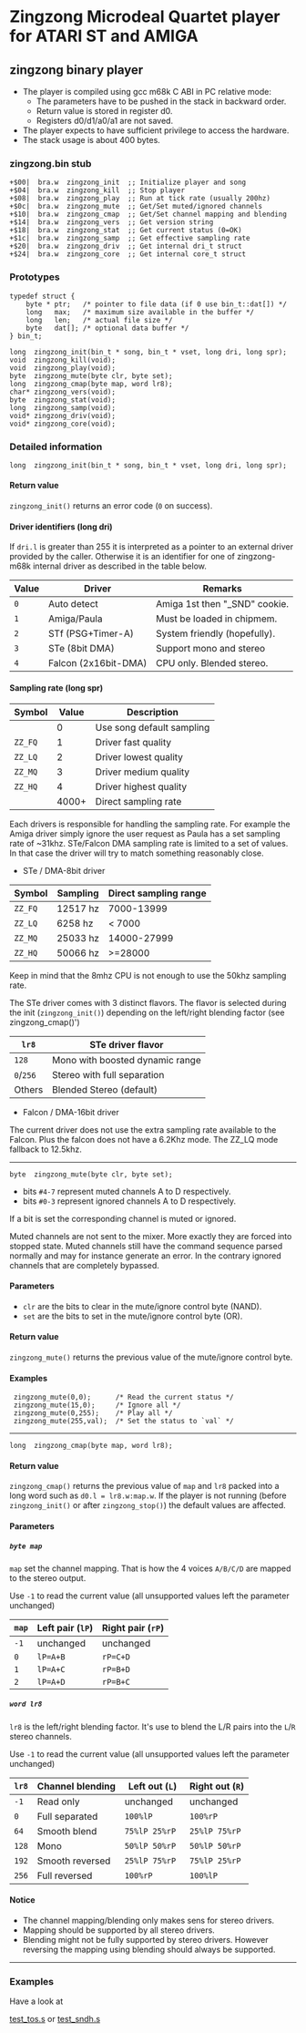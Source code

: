 # Zingzong Microdeal Quartet player for ATARI ST and AMIGA

## zingzong binary player

 * The player is compiled using gcc m68k C ABI in PC relative mode:
   * The parameters have to be pushed in the stack in backward order.
   * Return value is stored in register d0.
   * Registers d0/d1/a0/a1 are not saved.
 * The player expects to have sufficient privilege to access the hardware.
 * The stack usage is about 400 bytes.


### zingzong.bin stub

    +$00|  bra.w  zingzong_init  ;; Initialize player and song
    +$04|  bra.w  zingzong_kill  ;; Stop player
    +$08|  bra.w  zingzong_play  ;; Run at tick rate (usually 200hz)
    +$0c|  bra.w  zingzong_mute  ;; Get/Set muted/ignored channels
    +$10|  bra.w  zingzong_cmap  ;; Get/Set channel mapping and blending
    +$14|  bra.w  zingzong_vers  ;; Get version string
    +$18|  bra.w  zingzong_stat  ;; Get current status (0=OK)
    +$1c|  bra.w  zingzong_samp  ;; Get effective sampling rate
    +$20|  bra.w  zingzong_driv  ;; Get internal dri_t struct
    +$24|  bra.w  zingzong_core  ;; Get internal core_t struct


### Prototypes

    typedef struct {
        byte * ptr;   /* pointer to file data (if 0 use bin_t::dat[]) */
        long   max;   /* maximum size available in the buffer */
        long   len;   /* actual file size */
        byte   dat[]; /* optional data buffer */
    } bin_t;

    long  zingzong_init(bin_t * song, bin_t * vset, long dri, long spr);
    void  zingzong_kill(void);
    void  zingzong_play(void);
    byte  zingzong_mute(byte clr, byte set);
    long  zingzong_cmap(byte map, word lr8);
    char* zingzong_vers(void);
    byte  zingzong_stat(void);
    long  zingzong_samp(void);
    void* zingzong_driv(void);
    void* zingzong_core(void);


### Detailed information

    long  zingzong_init(bin_t * song, bin_t * vset, long dri, long spr);

#### Return value

`zingzong_init()` returns an error code (`0` on success).

#### Driver identifiers (long dri)

 If `dri.l` is greater than 255 it is interpreted as a pointer to an
 external driver provided by the caller. Otherwise it is an identifier
 for one of zingzong-m68k internal driver as described in the table
 below.

 |  Value |           Driver         |             Remarks           |
 |--------|--------------------------|-------------------------------|
 |   `0`  |  Auto detect             | Amiga 1st then "_SND" cookie. |
 |   `1`  |  Amiga/Paula             | Must be loaded in chipmem.    |
 |   `2`  |  STf (PSG+Timer-A)       | System friendly (hopefully).  |
 |   `3`  |  STe (8bit DMA)          | Support mono and stereo       |
 |   `4`  |  Falcon (2x16bit-DMA)    | CPU only. Blended stereo.     |

#### Sampling rate (long spr)

 | Symbol  | Value |       Description           |
 |---------|-------|-----------------------------|
 |         |   0   |  Use song default sampling  |
 | `ZZ_FQ` |   1   |  Driver fast quality        |
 | `ZZ_LQ` |   2   |  Driver lowest quality      |
 | `ZZ_MQ` |   3   |  Driver medium quality      |
 | `ZZ_HQ` |   4   |  Driver highest quality     |
 |         | 4000+ |  Direct sampling rate       |

 Each drivers is responsible for handling the sampling rate. For
 example the Amiga driver simply ignore the user request as Paula has
 a set sampling rate of ~31khz. STe/Falcon DMA sampling rate is
 limited to a set of values. In that case the driver will try to match
 something reasonably close.

 * STe / DMA-8bit driver

 | Symbol  | Sampling | Direct sampling range |
 |---------|----------|-----------------------|
 | `ZZ_FQ` | 12517 hz | 7000-13999            |
 | `ZZ_LQ` |  6258 hz | < 7000                |
 | `ZZ_MQ` | 25033 hz | 14000-27999           |
 | `ZZ_HQ` | 50066 hz | >=28000               |

 Keep in mind that the 8mhz CPU is not enough to use the 50khz
 sampling rate.

 The STe driver comes with 3 distinct flavors. The flavor is selected
 during the init (`zingzong_init()`) depending on the left/right
 blending factor (see zingzong_cmap()')
 
 |   `lr8`   | STe driver flavor               |
 |-----------|---------------------------------|
 |   `128`   | Mono with boosted dynamic range |
 | `0`/`256` | Stereo with full separation     |
 |  Others   | Blended Stereo (default)        |
 

 * Falcon / DMA-16bit driver

 The current driver does not use the extra sampling rate available to
 the Falcon. Plus the falcon does not have a 6.2Khz mode. The ZZ_LQ
 mode fallback to 12.5khz.

--------------------------------------------------------------------------

    byte  zingzong_mute(byte clr, byte set);

  * bits `#4-7` represent muted channels A to D respectively.
  * bits `#0-3` represent ignored channels A to D respectively.

 If a bit is set the corresponding channel is muted or ignored.

 Muted channels are not sent to the mixer. More exactly they are
 forced into stopped state. Muted channels still have the command
 sequence parsed normally and may for instance generate an error. In
 the contrary ignored channels that are completely bypassed.

#### Parameters

* `clr` are the bits to clear in the mute/ignore control byte (NAND).
* `set` are the bits to set  in the mute/ignore control byte (OR).

#### Return value

`zingzong_mute()` returns the previous value of the mute/ignore
control byte.

#### Examples

     zingzong_mute(0,0);      /* Read the current status */
     zingzong_mute(15,0);     /* Ignore all */
     zingzong_mute(0,255);    /* Play all */
     zingzong_mute(255,val);  /* Set the status to `val` */

--------------------------------------------------------------------------

    long  zingzong_cmap(byte map, word lr8);

#### Return value

`zingzong_cmap()` returns the previous value of `map` and `lr8` packed
into a long word such as `d0.l = lr8.w:map.w`. If the player is not
running (before `zingzong_init()` or after `zingzong_stop()`) the
default values are affected.

#### Parameters

##### `byte map`

`map` set the channel mapping. That is how the 4 voices `A/B/C/D` are
mapped to the stereo output.

Use `-1` to read the current value (all unsupported values left the
parameter unchanged)


  | `map` |  Left pair (`lP`) | Right pair (`rP`) |
  |-------|-------------------|-------------------|
  | `-1`  |         unchanged | unchanged         |
  |  `0`  |          `lP=A+B` | `rP=C+D`          |
  |  `1`  |          `lP=A+C` | `rP=B+D`          |
  |  `2`  |          `lP=A+D` | `rP=B+C`          |


##### `word lr8`

`lr8` is the left/right blending factor. It's use to blend the L/R
pairs into the `L`/`R` stereo channels.

Use `-1` to read the current value (all unsupported values left the
parameter unchanged)

  | `lr8`  | Channel blending | Left out (`L`) | Right out (`R`) |
  |--------|------------------|----------------|-----------------|
  |  `-1`  | Read only        |    unchanged   |    unchanged    |
  |   `0`  | Full separated   |    `100%lP`    |    `100%rP`     |
  |  `64`  | Smooth blend     | `75%lP 25%rP ` |  `25%lP 75%rP`  |
  |  `128` | Mono             | `50%lP 50%rP`  |  `50%lP 50%rP`  |
  |  `192` | Smooth reversed  | `25%lP 75%rP`  |  `75%lP 25%rP`  |
  |  `256` | Full reversed    |    `100%rP`    |    `100%lP`     |


#### Notice

  * The channel mapping/blending only makes sens for stereo drivers.
  * Mapping should be supported by all stereo drivers.
  * Blending might not be fully supported by stereo drivers. However
    reversing the mapping using blending should always be supported.

--------------------------------------------------------------------------

### Examples

Have a look at

[test_tos.s](http://github.com/benjihan/zingzong/blob/master/src/zz-m68k/test_tos.s)
 or
[test_sndh.s](http://github.com/benjihan/zingzong/blob/master/src/zz-m68k/test_sndh.s)
